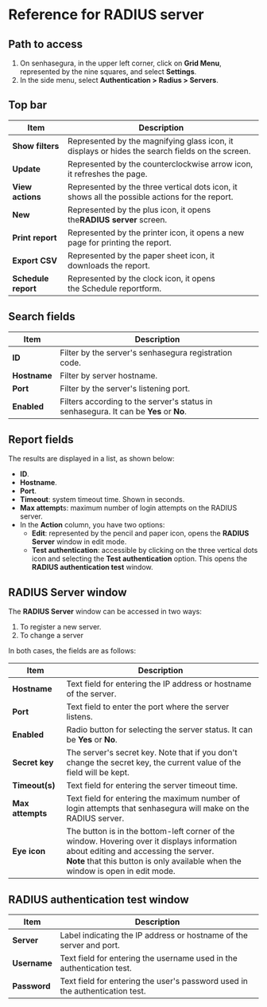 # Reference for RADIUS server

## Path to access

1. On senhasegura, in the upper left corner, click on **Grid Menu**, represented by the nine squares, and select **Settings**.
2. In the side menu, select **Authentication > Radius > Servers**.

## Top bar

| Item                 | Description                                                                                                                                                                                          |
| -------------------- | ---------------------------------------------------------------------------------------------------------------------------------------------------------------------------------------------------- |
| **Show filters**    | Represented by the magnifying glass icon, it displays or hides the search fields on the screen.                                                                                                      |
| **Update**          | Represented by the counterclockwise arrow icon, it refreshes the page.                                                                                                                               |
| **View actions**    | Represented by the three vertical dots icon, it shows all the possible actions for the report.                                                                                                       |
| **New**             | Represented by the plus icon, it opens the**RADIUS server** screen.                                                                                                                            |
| **Print report**    | Represented by the printer icon, it opens a new page for printing the report.                                                                                                                        |
| **Export CSV**      | Represented by the paper sheet icon, it downloads the report.                                                                                                                                        |
| **Schedule report** | Represented by the clock icon, it opens the Schedule reportform. |

## Search fields

| Item               | Description                                                                             |
| ------------------ | --------------------------------------------------------------------------------------- |
| **ID**       | Filter by the server's senhasegura registration code.                                   |
| **Hostname** | Filter by server hostname.                                                              |
| **Port**     | Filter by the server's listening port.                                                  |
| **Enabled**  | Filters according to the server's status in senhasegura. It can be **Yes** or **No**. |

## Report fields

The results are displayed in a list, as shown below:

* **ID**.
* **Hostname**.
* **Port**.
* **Timeout**: system timeout time. Shown in seconds.
* **Max attempt**s: maximum number of login attempts on the RADIUS server.
* In the **Action** column, you have two options:
  * **Edit**: represented by the pencil and paper icon, opens the **RADIUS Server** window in edit mode.
  * **Test authentication**: accessible by clicking on the three vertical dots icon and selecting the **Test authentication** option. This opens the **RADIUS authentication test** window.

## RADIUS Server window

The **RADIUS Server** window can be accessed in two ways:

1. To register a new server.
2. To change a server

In both cases, the fields are as follows:

| Item                   | Description                                                                                                                                                                                                                       |
| ---------------------- | --------------------------------------------------------------------------------------------------------------------------------------------------------------------------------------------------------------------------------- |
| **Hostname**     | Text field for entering the IP address or hostname of the server.                                                                                                                                                                 |
| **Port**         | Text field to enter the port where the server listens.                                                                                                                                                                            |
| **Enabled**      | Radio button for selecting the server status. It can be **Yes** or **No**.                                                                                                                                                      |
| **Secret key**   | The server's secret key. Note that if you don't change the secret key, the current value of the field will be kept.                                                                                                               |
| **Timeout(s)**   | Text field for entering the server timeout time.                                                                                                                                                                                  |
| **Max attempts** | Text field for entering the maximum number of login attempts that senhasegura will make on the RADIUS server.                                                                                                                     |
| **Eye icon**     | The button is in the bottom-left corner of the window. Hovering over it displays information about editing and accessing the server.<br />**Note** that this button is only available when the window is open in edit mode. |

## RADIUS authentication test window

| Item          | Description                                                                  |
| ------------- | ---------------------------------------------------------------------------- |
| **Server**   | Label indicating the IP address or hostname of the server and port.          |
| **Username** | Text field for entering the username used in the authentication test.        |
| **Password** | Text field for entering the user's password used in the authentication test. |
